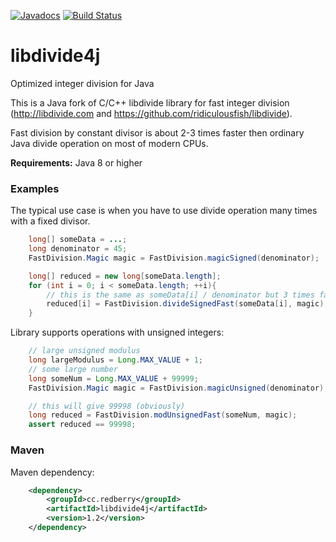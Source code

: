 [![Javadocs](http://www.javadoc.io/badge/cc.redberry/libdivide4j.svg)](http://www.javadoc.io/doc/cc.redberry/libdivide4j) [![Build Status](https://travis-ci.org/PoslavskySV/libdivide4j.svg?branch=master)](https://travis-ci.org/PoslavskySV/libdivide4j)


# libdivide4j
Optimized integer division for Java

This is a Java fork of C/C++ libdivide library for fast integer division (http://libdivide.com and https://github.com/ridiculousfish/libdivide). 

Fast division by constant divisor is about 2-3 times faster then ordinary Java divide operation on most of modern CPUs.

__Requirements:__ Java 8 or higher

### Examples

The typical use case is when you have to use divide operation many times with a fixed divisor.
```java
    long[] someData = ...;
    long denominator = 45;
    FastDivision.Magic magic = FastDivision.magicSigned(denominator);

    long[] reduced = new long[someData.length];
    for (int i = 0; i < someData.length; ++i){
        // this is the same as someData[i] / denominator but 3 times faster
        reduced[i] = FastDivision.divideSignedFast(someData[i], magic);
    }
```

Library supports operations with unsigned integers:
```java
    // large unsigned modulus
    long largeModulus = Long.MAX_VALUE + 1;
    // some large number
    long someNum = Long.MAX_VALUE + 99999;
    FastDivision.Magic magic = FastDivision.magicUnsigned(denominator);

    // this will give 99998 (obviously)
    long reduced = FastDivision.modUnsignedFast(someNum, magic);
    assert reduced == 99998;
```


### Maven

Maven dependency:
```xml
    <dependency>
        <groupId>cc.redberry</groupId>
        <artifactId>libdivide4j</artifactId>
        <version>1.2</version>
    </dependency>
```        
